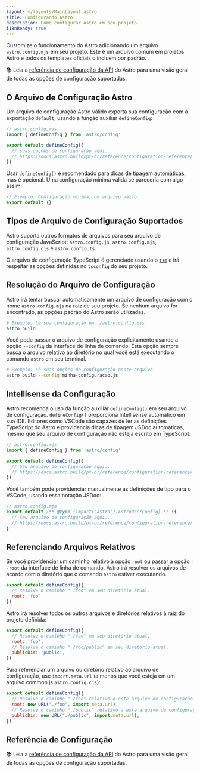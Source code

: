 ```yaml
---
layout: ~/layouts/MainLayout.astro
title: Configurando Astro
description: Como configurar Astro em seu projeto.
i18nReady: true
---
```


Customize o funcionamento do Astro adicionando um arquivo `astro.config.mjs` em seu projeto. Este é um arquivo comum em projetos Astro e todos os templates oficiais o incluem por padrão.

📚 Leia a [referência de configuração da API](/pt-br/reference/configuration-reference/) do Astro para uma visão geral de todas as opções de configuração suportadas.

## O Arquivo de Configuração Astro

Um arquivo de configuração Astro válido exporta sua configuração com a exportação `default`, usando a função auxiliar `defineConfig`:

```js
// astro.config.mjs
import { defineConfig } from 'astro/config'

export default defineConfig({
  // suas opções de configuração aqui...
  // https://docs.astro.build/pt-br/reference/configuration-reference/
})
```

Usar `defineConfig()` é recomendado para dicas de tipagem automáticas, mas é opcional. Uma configuração mínima válida se pareceria com algo assim:

```js
// Exemplo: Configuração mínima, um arquivo vazio
export default {}
```

## Tipos de Arquivo de Configuração Suportados

Astro suporta outros formatos de arquivos para seu arquivo de configuração JavaScript: `astro.config.js`, `astro.config.mjs`, `astro.config.cjs` e `astro.config.ts`.

O arquivo de configuração TypeScript é gerenciado usando o [`tsm`](https://github.com/lukeed/tsm) e irá respeitar as opções definidas no `tsconfig` do seu projeto.

## Resolução do Arquivo de Configuração

Astro irá tentar buscar automaticamente um arquivo de configuração com o nome `astro.config.mjs` na raíz de seu projeto. Se nenhum arquivo for encontrado, as opções padrão do Astro serão utilizadas.

```bash
# Exemplo: Lê sua configuração em ./astro.config.mjs
astro build
```

Você pode passar o arquivo de configuração explicitamente usando a opção `--config` da interface de linha de comando. Esta opção sempre busca o arquivo relativo ao diretório no qual você está executando o comando `astro` em seu terminal.

```bash
# Exemplo: Lê suas opções de configuração neste arquivo
astro build --config minha-configuracao.js
```

## Intellisense da Configuração

Astro recomenda o uso da função auxiliar `defineConfig()` em seu arquivo de configuração. `defineConfig()` proporciona Intellisense automático em sua IDE. Editores como VSCode são capazes de ler as definições TypeScript do Astro e providencia dicas de tipagem JSDoc automáticas, mesmo que seu arquivo de configuração não esteja escrito em TypeScript.

```js
// astro.config.mjs
import { defineConfig } from 'astro/config'

export default defineConfig({
  // Seu arquivo de configuração aqui...
  // https://docs.astro.build/pt-br/reference/configuration-reference/
})
```

Você também pode providenciar manualmente as definições de tipo para o VSCode, usando essa notação JSDoc:

```js
// astro.config.mjs
export default /** @type {import('astro').AstroUserConfig} */ ({
  // Seu arquivo de configuração aqui...
  // https://docs.astro.build/pt-br/reference/configuration-reference/
}
```

## Referenciando Arquivos Relativos

Se você providenciar um caminho relativo à opção `root` ou passar a opção `--root` da interface de linha de comando, Astro irá resolver os arquivos de acordo com o diretório que o comando `astro` estiver executando.

```js
export default defineConfig({
  // Resolve o caminho "./foo" em seu diretório atual.
  root: 'foo'
})
```

Astro irá resolver todos os outros arquivos e diretórios relativos à raiz do projeto definida:

```js
export default defineConfig({
  // Resolve o caminho "./foo" em seu diretório atual.
  root: 'foo',
  // Resolve o caminho "./foo/public" em seu diretório atual.
  publicDir: 'public',
})
```

Para referenciar um arquivo ou diretório relativo ao arquivo de configuração, use `import.meta.url` (a menos que você esteja em um arquivo common.js `astro.config.cjs`):

```js
export default defineConfig({
  // Resolve o caminho "./foo" relativo a este arquivo de configuração.
  root: new URL("./foo", import.meta.url),
  // Resolve o caminho "./public" relativo a este arquivo de configuração.
  publicDir: new URL("./public", import.meta.url),
})
```

## Referência de Configuração

📚 Leia a [referência de configuração da API](/pt-br/reference/configuration-reference/) do Astro para uma visão geral de todas as opções de configuração suportadas.
